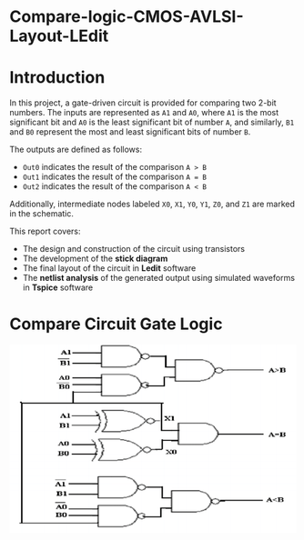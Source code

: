 # Compare-logic-CMOS-AVLSI-Layout-LEdit

# Introduction

In this project, a gate-driven circuit is provided for comparing two 2-bit numbers. The inputs are represented as `A1` and `A0`, where `A1` is the most significant bit and `A0` is the least significant bit of number `A`, and similarly, `B1` and `B0` represent the most and least significant bits of number `B`.

The outputs are defined as follows:

- `Out0` indicates the result of the comparison `A > B`
- `Out1` indicates the result of the comparison `A = B`
- `Out2` indicates the result of the comparison `A < B`

Additionally, intermediate nodes labeled `X0`, `X1`, `Y0`, `Y1`, `Z0`, and `Z1` are marked in the schematic.

This report covers:

- The design and construction of the circuit using transistors
- The development of the **stick diagram**
- The final layout of the circuit in **Ledit** software
- The **netlist analysis** of the generated output using simulated waveforms in **Tspice** software

# Compare Circuit Gate Logic

![Circuit Diagram](Images/logic_gate_design.png)
